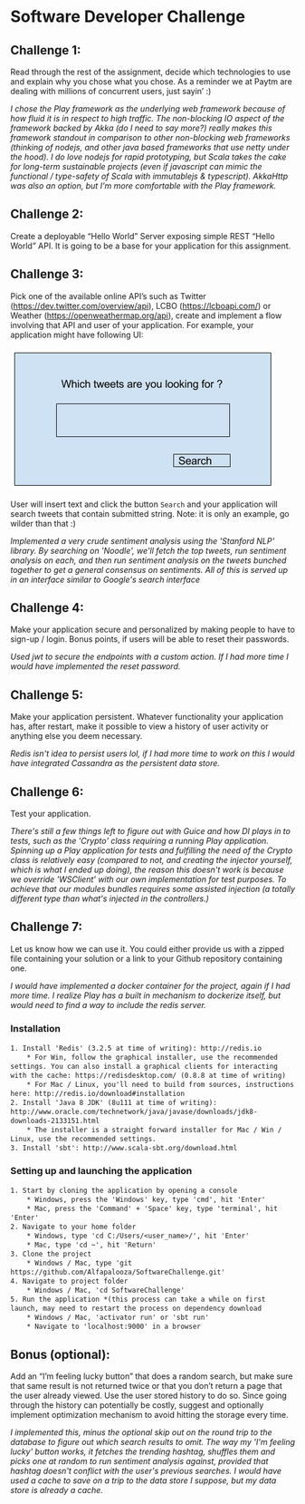 # Software Developer Challenge

## Challenge 1: 
Read through the rest of the assignment, decide which technologies to use and explain why you chose what you chose. As a reminder we at Paytm are dealing with millions of concurrent users, just sayin’ :)

_I chose the Play framework as the underlying web framework because of how fluid it is in respect to high traffic. The non-blocking IO aspect of the framework backed by Akka (do I need to say more?) really makes this framework standout in 
comparison to other non-blocking web frameworks (thinking of nodejs, and other java based frameworks that use netty under the hood). I do love nodejs for rapid prototyping, but Scala takes the cake for long-term sustainable projects 
(even if javascript can mimic the functional / type-safety of Scala with immutablejs & typescript). AkkaHttp was also an option, but I'm more comfortable with the Play framework._

## Challenge 2: 
Create a deployable “Hello World” Server exposing simple REST “Hello World” API. It is going to be a base for your application for this assignment.

## Challenge 3:
Pick one of the available online API’s such as Twitter (https://dev.twitter.com/overview/api), LCBO (https://lcboapi.com/) or Weather (https://openweathermap.org/api), create and implement a flow involving that API and user of your application. For example, your application might have following UI:

![Sample UI](./sample-ui.png?raw=true "Sample UI")


User will insert text and click the button `Search` and your application will search tweets that contain submitted string. Note: it is only an example, go wilder than that :)

_Implemented a very crude sentiment analysis using the 'Stanford NLP' library. By searching on 'Noodle', we'll fetch the top tweets, run sentiment analysis on each, and then run sentiment analysis on the tweets bunched together to get a general consensus on sentiments. All of this is served up in an interface similar to Google's search interface_

## Challenge 4:
Make your application secure and personalized by making people to have to sign-up / login. Bonus points, if users will be able to reset their passwords.

_Used jwt to secure the endpoints with a custom action. If I had more time I would have implemented the reset password._

## Challenge 5:
Make your application persistent. Whatever functionality your application has, after restart, make it possible to view a history of user activity or anything else you deem necessary.

_Redis isn't idea to persist users lol, if I had more time to work on this I would have integrated Cassandra as the persistent data store._

## Challenge 6:
Test your application.

_There's still a few things left to figure out with Guice and how DI plays in to tests, such as the 'Crypto' class requiring a running Play application. Spinning up a Play application for tests and fulfilling the need of the Crypto class is relatively easy (compared to not, and creating the injector yourself, which is what I ended up doing), the reason this doesn't work is because we override 'WSClient' with our own implementation for test purposes. To achieve that our modules bundles requires some assisted injection (a totally different type than what's injected in the controllers.)_

## Challenge 7:
Let us know how we can use it. You could either provide us with a zipped file containing your solution or a link to your Github repository containing one.

_I would have implemented a docker container for the project, again if I had more time. I realize Play has a built in mechanism to dockerize itself, but would need to find a way to include
the redis server._

### Installation
    1. Install 'Redis' (3.2.5 at time of writing): http://redis.io
        * For Win, follow the graphical installer, use the recommended settings. You can also install a graphical clients for interacting with the cache: https://redisdesktop.com/ (0.8.8 at time of writing)
        * For Mac / Linux, you'll need to build from sources, instructions here: http://redis.io/download#installation
    2. Install 'Java 8 JDK' (8u111 at time of writing): http://www.oracle.com/technetwork/java/javase/downloads/jdk8-downloads-2133151.html
        * The installer is a straight forward installer for Mac / Win / Linux, use the recommended settings.
    3. Install 'sbt': http://www.scala-sbt.org/download.html
  
### Setting up and launching the application
    1. Start by cloning the application by opening a console
        * Windows, press the 'Windows' key, type 'cmd', hit 'Enter'
        * Mac, press the 'Command' + 'Space' key, type 'terminal', hit 'Enter'
    2. Navigate to your home folder
        * Windows, type 'cd C:/Users/<user_name>/', hit 'Enter'
        * Mac, type 'cd ~', hit 'Return'
    3. Clone the project
        * Windows / Mac, type 'git https://github.com/Alfapalooza/SoftwareChallenge.git'
    4. Navigate to project folder
        * Windows / Mac, 'cd SoftwareChallenge'
    5. Run the application *(this process can take a while on first launch, may need to restart the process on dependency download
        * Windows / Mac, 'activator run' or 'sbt run'
        * Navigate to 'localhost:9000' in a browser

## Bonus (optional):
Add an “I’m feeling lucky button” that does a random search, but make sure that same result is not returned twice or that you don’t return a page that the user already viewed. Use the user stored history to do so. Since going through the history can potentially be costly, suggest and optionally implement optimization mechanism to avoid hitting the storage every time.

_I implemented this, minus the optional skip out on the round trip to the database to figure out which search results to omit. The way my 'I'm feeling lucky' button works, it fetches the trending hashtag, shuffles them and picks one at random to run sentiment analysis against, provided that hashtag doesn't conflict with the user's previous searches. I would have used
a cache to save on a trip to the data store I suppose, but my data store is already a cache._

